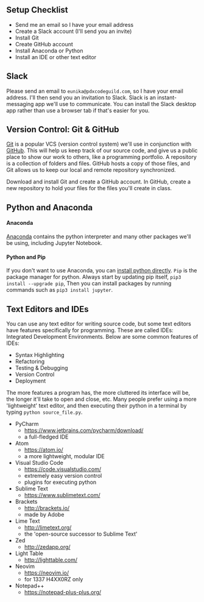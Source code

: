 


## Setup Checklist

- Send me an email so I have your email address
- Create a Slack account (I'll send you an invite)
- Install Git
- Create GitHub account
- Install Anaconda or Python
- Install an IDE or other text editor


## Slack

Please send an email to `eunika@pdxcodeguild.com`, so I have your email address. I'll then send you an invitation to Slack. Slack is an instant-messaging app we'll use to communicate. You can install the Slack desktop app rather than use a browser tab if that's easier for you.


## Version Control: Git & GitHub


[Git](https://git-scm.com/downloads) is a popular VCS (version control system) we'll use in conjunction with [GitHub](https://github.com/). This will help us keep track of our source code, and give us a public place to show our work to others, like a programming portfolio. A repository is a collection of folders and files. GitHub hosts a copy of those files, and Git allows us to keep our local and remote repository synchronized.

Download and install Git and create a GitHub account. In GitHub, create a new repository to hold your files for the files you'll create in class.


## Python and Anaconda

#### Anaconda

[Anaconda](https://www.continuum.io/downloads) contains the python interpreter and many other packages we'll be using, including Jupyter Notebook.


#### Python and Pip

If you don't want to use Anaconda, you can [install python directly](https://www.python.org/downloads/). `Pip` is the package manager for python. Always start by updating pip itself, `pip3 install --upgrade pip`, Then you can install packages by running commands such as `pip3 install jupyter`.



## Text Editors and IDEs

You can use any text editor for writing source code, but some text editors have features specifically for programming. These are called IDEs: Integrated Development Environments. Below are some common features of IDEs:

- Syntax Highlighting
- Refactoring
- Testing & Debugging
- Version Control
- Deployment

The more features a program has, the more cluttered its interface will be, the longer it'll take to open and close, etc. Many people prefer using a more 'lightweight' text editor, and then executing their python in a terminal by typing `python source_file.py`.

- PyCharm
  - https://www.jetbrains.com/pycharm/download/
  - a full-fledged IDE
- Atom
  - https://atom.io/
  - a more lightweight, modular IDE
- Visual Studio Code
  - https://code.visualstudio.com/
  - extremely easy version control
  - plugins for executing python
- Sublime Text
  - https://www.sublimetext.com/
- Brackets
  - http://brackets.io/
  - made by Adobe
- Lime Text
  - http://limetext.org/
  - the 'open-source successor to Sublime Text'
- Zed
  - http://zedapp.org/
- Light Table
  - http://lighttable.com/
- Neovim
  - https://neovim.io/
  - for 1337 H4XX0RZ only
- Notepad++
  - https://notepad-plus-plus.org/